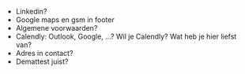 - Linkedin?
- Google maps en gsm in footer
- Algemene voorwaarden?
- Calendly: Outlook, Google, ...? Wil je Calendly? Wat heb je hier liefst van?
- Adres in contact?
- Demattest juist?
